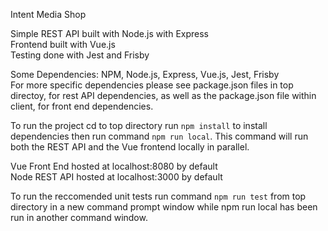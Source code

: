 Intent Media Shop

Simple REST API built with Node.js with Express  
Frontend built with Vue.js  
Testing done with Jest and Frisby  

Some Dependencies: NPM, Node.js, Express, Vue.js, Jest, Frisby  
For more specific dependencies please see package.json files in top directoy, for rest API dependencies, as well as the package.json file within client, for front end dependencies.  



To run the project cd to top directory run `npm install` to install dependencies then run command `npm run local`. This command will run both the REST API and the Vue frontend locally in parallel.  

Vue Front End hosted at localhost:8080 by default  
Node REST API hosted at localhost:3000 by default  

To run the reccomended unit tests run command `npm run test` from top directory in a new command prompt window while npm run local has been run in another command window.  
